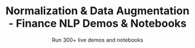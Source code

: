 ---
layout: demopagenew
title: Normalization & Data Augmentation - Finance NLP Demos & Notebooks
seotitle: 'Finance NLP: Normalization & Data Augmentation - John Snow Labs'
subtitle: Run 300+ live demos and notebooks
full_width: true
permalink: /financial_company_normalization
key: demo
article_header:
  type: demo
license: false
mode: immersivebg
show_edit_on_github: false
show_date: false
data:
  sections:  
    - secheader: yes
      secheader:
        - subtitle: Normalization & Data Augmentation - Live Demos & Notebooks
          activemenu: financial_company_normalization
      source: yes
      source:            
        - title: Augment Company Names with Public Information  
          id: augment_company_names_public_information   
          image: 
              src: /assets/images/Augment_Company_Names_Public_Information.svg
          excerpt: These models aim to augment NER with information from external sources.
          actions:
          - text: Live Demo
            type: normal
            url: https://demo.johnsnowlabs.com/finance/FIN_LEG_COMPANY_AUGMENTATION 
          - text: Colab
            type: blue_btn
            url:       
        - title: Financial Graph Visualization 
          id: financial_graph_visualization   
          image: 
              src: /assets/images/Financial_Graph_Visualization.svg
          excerpt: Use different models from Spark NLP for Finance, as NER, Relation Extraction, Entity Resolution and Chunk Mappers, to create your own Financial Graphs.
          actions:
          - text: Live Demo
            type: normal
            url: https://demo.johnsnowlabs.com/finance/NEO4J/
          - text: Colab
            type: blue_btn
            url:        
---